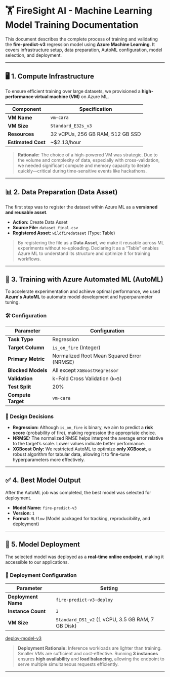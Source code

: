 # 🏋️ FireSight AI - Machine Learning Model Training Documentation

This document describes the complete process of training and validating the **fire-predict-v3** regression model using **Azure Machine Learning**. It covers infrastructure setup, data preparation, AutoML configuration, model selection, and deployment.

---

## 🖥️ 1. Compute Infrastructure

To ensure efficient training over large datasets, we provisioned a **high-performance virtual machine (VM)** on Azure ML.

| Component     | Specification                            |
|---------------|-------------------------------------------|
| **VM Name**   | `vm-cara`                                 |
| **VM Size**   | `Standard_E32s_v3`                        |
| **Resources** | 32 vCPUs, 256 GB RAM, 512 GB SSD          |
| **Estimated Cost** | ~$2.13/hour                         |

> **Rationale:** The choice of a high-powered VM was strategic. Due to the volume and complexity of data, especially with cross-validation, we needed significant compute and memory capacity to iterate quickly—critical during time-sensitive events like hackathons.

---

## 📊 2. Data Preparation (Data Asset)

The first step was to register the dataset within Azure ML as a **versioned and reusable asset**.

- **Action:** Create Data Asset  
- **Source File:** `dataset_final.csv`  
- **Registered Asset:** `wildfiredataset` (Type: Table)

> By registering the file as a **Data Asset**, we make it reusable across ML experiments without re-uploading. Declaring it as a “Table” enables Azure ML to understand its structure and optimize it for training workflows.

---

## 🤖 3. Training with Azure Automated ML (AutoML)

To accelerate experimentation and achieve optimal performance, we used **Azure's AutoML** to automate model development and hyperparameter tuning.

### 🛠️ Configuration

| Parameter              | Configuration                                  |
|------------------------|-----------------------------------------------|
| **Task Type**          | Regression                                     |
| **Target Column**      | `is_on_fire` (Integer)                         |
| **Primary Metric**     | Normalized Root Mean Squared Error (NRMSE)     |
| **Blocked Models**     | All except `XGBoostRegressor`                  |
| **Validation**         | k-Fold Cross Validation (`k=5`)                |
| **Test Split**         | 20%                                            |
| **Compute Target**     | `vm-cara`                                      |

### 🧠 Design Decisions

- **Regression:** Although `is_on_fire` is binary, we aim to predict a **risk score** (probability of fire), making regression the appropriate choice.
- **NRMSE:** The normalized RMSE helps interpret the average error relative to the target’s scale. Lower values indicate better performance.
- **XGBoost Only:** We restricted AutoML to optimize **only XGBoost**, a robust algorithm for tabular data, allowing it to fine-tune hyperparameters more effectively.

---

## ✅ 4. Best Model Output

After the AutoML job was completed, the best model was selected for deployment.

- **Model Name:** `fire-predict-v3`  
- **Version:** `1`  
- **Format:** `MLflow` (Model packaged for tracking, reproducibility, and deployment)

---

## 🚀 5. Model Deployment

The selected model was deployed as a **real-time online endpoint**, making it accessible to our applications.

### 🔧 Deployment Configuration

| Parameter             | Setting                                        |
|------------------------|-----------------------------------------------|
| **Deployment Name**   | `fire-predict-v3-deploy`                       |
| **Instance Count**    | `3`                                            |
| **VM Size**           | `Standard_DS1_v2` (1 vCPU, 3.5 GB RAM, 7 GB Disk) |

[deploy-model-v3]()

> **Deployment Rationale:** Inference workloads are lighter than training. Smaller VMs are sufficient and cost-effective. Running **3 instances** ensures **high availability** and **load balancing**, allowing the endpoint to serve multiple simultaneous requests efficiently.

---

